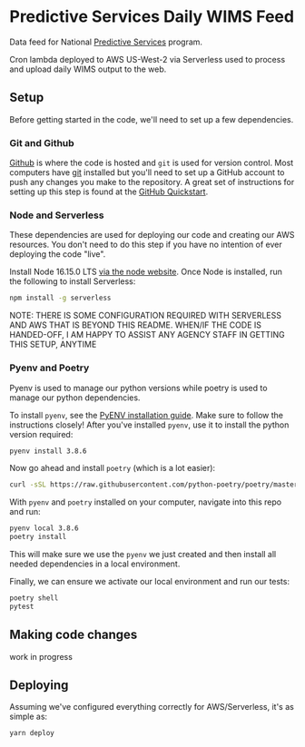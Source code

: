 # Predictive Services Daily WIMS Feed

Data feed for National [Predictive Services](https://www.predictiveservices.nifc.gov/) program.

Cron lambda deployed to AWS US-West-2 via Serverless used to process and upload
daily WIMS output to the web.

## Setup

Before getting started in the code, we'll need to set up a few dependencies.

### Git and Github

[Github](https://github.com/) is where the code is hosted and `git` is used for version control. Most computers have [git](https://git-scm.com/downloads) installed but you'll need to set up a GitHub account to push any changes you make to the repository. A great set of instructions for setting up this step is found at the [GitHub Quickstart](https://docs.github.com/en/get-started/quickstart/set-up-git).

### Node and Serverless

These dependencies are used for deploying our code and creating our AWS resources. You don't need to do this step if you have no intention of ever deploying the code "live".

Install Node 16.15.0 LTS [via the node website](https://nodejs.org/en/). Once Node is installed, run the following to install Serverless:

```bash
npm install -g serverless
```

NOTE: THERE IS SOME CONFIGURATION REQUIRED WITH SERVERLESS AND AWS THAT IS BEYOND THIS README. WHEN/IF THE CODE IS HANDED-OFF, I AM HAPPY TO ASSIST ANY AGENCY STAFF IN GETTING THIS SETUP, ANYTIME

### Pyenv and Poetry

Pyenv is used to manage our python versions while poetry is used to manage our
python dependencies.

To install `pyenv`, see the [PyENV installation guide](https://github.com/pyenv/pyenv#installation). Make sure
to follow the instructions closely! After you've installed `pyenv`, use it to
install the python version required:

```bash
pyenv install 3.8.6
```

Now go ahead and install `poetry` (which is a lot easier):

```bash
curl -sSL https://raw.githubusercontent.com/python-poetry/poetry/master/get-poetry.py | python -
```

With `pyenv` and `poetry` installed on your computer, navigate into this repo and run:

```bash
pyenv local 3.8.6
poetry install
```

This will make sure we use the `pyenv` we just created and then install all
needed dependencies in a local environment.

Finally, we can ensure we activate our local environment and run our tests:

```bash
poetry shell
pytest
```

## Making code changes

work in progress

## Deploying

Assuming we've configured everything correctly for AWS/Serverless, it's as simple
as:

```bash
yarn deploy
```
